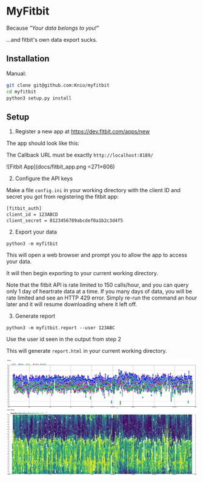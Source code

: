 # MyFitbit

Because *"Your data belongs to you!"*

...and fitbit's own data export sucks.


## Installation


Manual:

```sh
git clone git@github.com:Knio/myfitbit
cd myfitbit
python3 setup.py install
```


## Setup

1. Register a new app at https://dev.fitbit.com/apps/new

The app should look like this:

The Callback URL must be exactly `http://localhost:8189/`

![Fitbit App](docs/fitbit_app.png =271×606)


2. Configure the API keys

Make a file `config.ini` in your working directory with the client ID and secret you got from registering the fitbit app:

```
[fitbit_auth]
client_id = 123ABCD
client_secret = 0123456789abcdef0a1b2c3d4f5
```


2. Export your data

```
python3 -m myfitbit
```

This will open a web browser and prompt you to allow the app to access your data.

It will then begin exporting to your current working directory.

Note that the fitbit API is rate limited to 150 calls/hour, and you can query only 1 day of heartrate data at a time. If you many days of data, you will be rate limited and see an HTTP 429 error. Simply re-run the command an hour later and it will resume downloading where it left off.

3. Generate report


```
python3 -m myfitbit.report --user 123ABC
```

Use the user id seen in the output from step 2

This will generate `report.html` in your current working directory.

![Fitbit Report](docs/fitbit.png)
